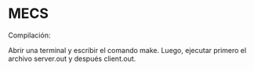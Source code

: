 # MECS
Compilación:

Abrir una terminal y escribir el comando make.
Luego, ejecutar primero el archivo server.out y después client.out.
